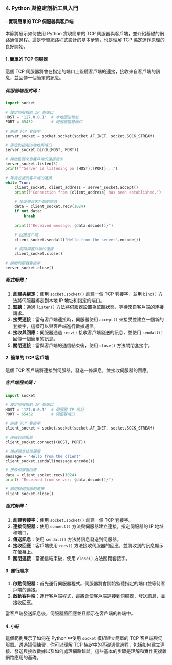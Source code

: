 ### 4. **Python 與協定剖析工具入門**  
#### - 實現簡單的 TCP 伺服器與客戶端

本節將展示如何使用 Python 實現簡單的 TCP 伺服器與客戶端，並介紹基礎的網路通信過程。這是學習網路程式設計的基本步驟，也是理解 TCP 協定運作原理的良好開始。

#### **1. 簡單的 TCP 伺服器**

這個 TCP 伺服器將會在指定的端口上監聽客戶端的連接，接收來自客戶端的訊息，並回傳一個簡單的訊息。

##### 伺服器端程式碼：

```python
import socket

# 設定伺服器的 IP 與端口
HOST = '127.0.0.1'  # 本地回送地址
PORT = 65432        # 伺服器監聽端口

# 創建 TCP 套接字
server_socket = socket.socket(socket.AF_INET, socket.SOCK_STREAM)

# 綁定到指定的地址與端口
server_socket.bind((HOST, PORT))

# 開始監聽來自客戶端的連接請求
server_socket.listen(5)
print(f"Server is listening on {HOST}:{PORT}...")

# 等待並接受客戶端的連接
while True:
    client_socket, client_address = server_socket.accept()
    print(f"Connection from {client_address} has been established.")
    
    # 接收來自客戶端的訊息
    data = client_socket.recv(1024)
    if not data:
        break
    
    print(f"Received message: {data.decode()}")
    
    # 回應客戶端
    client_socket.sendall("Hello from the server".encode())

    # 關閉與客戶端的連接
    client_socket.close()

# 關閉伺服器套接字
server_socket.close()
```

##### 程式解釋：
1. **創建與綁定**：使用 `socket.socket()` 創建一個 TCP 套接字，並用 `bind()` 方法將伺服器綁定到本地 IP 地址和指定的端口。
2. **監聽**：通過 `listen()` 方法將伺服器設置為監聽狀態，等待來自客戶端的連接請求。
3. **接受連接**：當有客戶端連接時，伺服器使用 `accept()` 來接受並建立一個新的套接字，這樣可以與客戶端進行數據通信。
4. **接收與回應**：伺服器通過 `recv()` 接收客戶端發送的訊息，並使用 `sendall()` 回傳一個簡單的訊息。
5. **關閉連接**：當與客戶端的通信結束後，使用 `close()` 方法關閉套接字。

#### **2. 簡單的 TCP 客戶端**

這個 TCP 客戶端將連接到伺服器，發送一條訊息，並接收伺服器的回應。

##### 客戶端程式碼：

```python
import socket

# 設定伺服器的 IP 與端口
HOST = '127.0.0.1'  # 伺服器 IP 地址
PORT = 65432        # 伺服器端口

# 創建 TCP 套接字
client_socket = socket.socket(socket.AF_INET, socket.SOCK_STREAM)

# 連接到伺服器
client_socket.connect((HOST, PORT))

# 傳送訊息給伺服器
message = "Hello from the client"
client_socket.sendall(message.encode())

# 接收伺服器回應
data = client_socket.recv(1024)
print(f"Received from server: {data.decode()}")

# 關閉與伺服器的連接
client_socket.close()
```

##### 程式解釋：
1. **創建套接字**：使用 `socket.socket()` 創建一個 TCP 套接字。
2. **連接伺服器**：使用 `connect()` 方法與伺服器建立連接，指定伺服器的 IP 地址和端口。
3. **傳送訊息**：使用 `sendall()` 方法將訊息發送到伺服器。
4. **接收回應**：客戶端使用 `recv()` 方法接收伺服器的回應，並將收到的訊息顯示在螢幕上。
5. **關閉連接**：當通信結束後，使用 `close()` 方法關閉套接字。

#### **3. 運行順序**

1. **啟動伺服器**：首先運行伺服器程式。伺服器將會開始監聽指定的端口並等待客戶端的連接。
2. **啟動客戶端**：運行客戶端程式，這將會使客戶端連接到伺服器，發送訊息，並接收回應。

當客戶端發送訊息後，伺服器將回應並且顯示在客戶端的終端中。

#### **4. 小結**

這個範例展示了如何在 Python 中使用 `socket` 模組建立簡單的 TCP 客戶端與伺服器。透過這個練習，你可以理解 TCP 協定中的基礎通信過程，包括如何建立連接、發送與接收數據以及如何處理網路錯誤。這些基本的步驟是理解和實作更複雜網路應用的基礎。